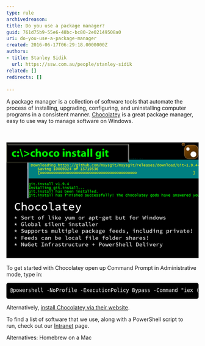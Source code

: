 ```yaml
---
type: rule
archivedreason: 
title: Do you use a package manager?
guid: 761d75b9-55e6-48bc-bc80-2e02149508a0
uri: do-you-use-a-package-manager
created: 2016-06-17T06:29:18.0000000Z
authors:
- title: Stanley Sidik
  url: https://ssw.com.au/people/stanley-sidik
related: []
redirects: []

---
```



A package manager is a collection of software tools that automate the process of installing, upgrading, configuring, and uninstalling computer programs in a consistent manner. <a href="https://chocolatey.org/">Chocolatey</a> is a great package manager, easy to use way to manage software on Windows. <br>
<br><excerpt class='endintro'></excerpt><br>
<dl class="image"><dt> <img alt="chocolatey.png" src="chocolatey.png" /> <br>
   </dt></dl><p>To get started with Chocolatey open up Command Prompt in Administrative mode, type in: <br></p><pre class="cmd" style="box-sizing:border-box;font-size:0.95em;color:#ffffff;margin-top:0.6em;margin-bottom:0.6em;border-radius:5px;vertical-align:middle;padding:0.5em 0.7em;overflow:auto;line-height:28.8px;background:#000000;">@powershell -NoProfile -ExecutionPolicy Bypass -Com​mand "iex ((new-object net.webclient).DownloadString('https://chocolatey.org/install.ps1'))" && SET PATH=%PATH%;%ALLUSERSPROFILE%\chocolatey\bin</pre><p>Alternatively, <a href="https://chocolatey.org/install">install Chocolatey via their website</a>.<br></p><p class="ssw15-rteElement-SSW-Only">To find a list of software that we use, along with a PowerShell script to run, check out our <a href="https://intranet.ssw.com.au/SysAdmin/Lists/WinImageInstalledSoftware/AllItems.aspx"> Intranet</a> page. ​</p><div><p class="ssw15-rteElement-P">​​​Alternatives: Homebrew on a Mac​<br></p></div>


